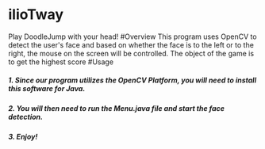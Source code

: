 # ilioTway
Play DoodleJump with your head!
#Overview
This program uses OpenCV to detect the user's face and based on whether the face is to the left or to the right, the mouse on the screen will be controlled. The object of the game is to get the highest score
#Usage

##### 1. Since our program utilizes the OpenCV Platform, you will need to install this software for Java. 
##### 2. You will then need to run the Menu.java file and start the face detection.
##### 3. Enjoy!